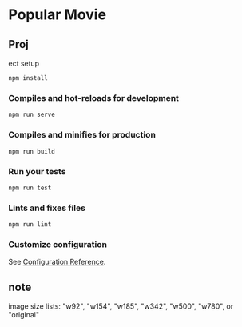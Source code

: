 # Popular Movie

## Proj
ect setup
```
npm install
```

### Compiles and hot-reloads for development
```
npm run serve
```

### Compiles and minifies for production
```
npm run build
```

### Run your tests
```
npm run test
```

### Lints and fixes files
```
npm run lint
```

### Customize configuration
See [Configuration Reference](https://cli.vuejs.org/config/).




## note

image size lists: "w92", "w154", "w185", "w342", "w500", "w780", or "original"